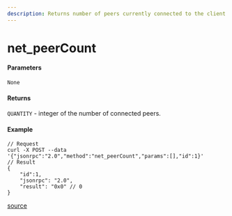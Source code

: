 ```yaml
---
description: Returns number of peers currently connected to the client.
---
```


# net\_peerCount

#### Parameters

`None`

#### Returns

`QUANTITY` - integer of the number of connected peers.

#### Example

```
// Request
curl -X POST --data '{"jsonrpc":"2.0","method":"net_peerCount","params":[],"id":1}'
// Result
{
    "id":1,
    "jsonrpc": "2.0",
    "result": "0x0" // 0
}
```

[source](https://ethereum.org/en/developers/docs/apis/json-rpc/#net\_version)
